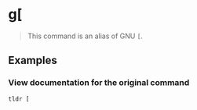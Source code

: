 # g[

> This command is an alias of GNU `[`.

## Examples

### View documentation for the original command

```bash
tldr [
```
